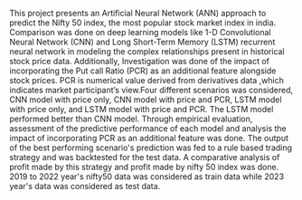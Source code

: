 This project presents an Artificial Neural Network (ANN) approach to predict the Nifty 50 index, the most popular stock market index in india. 
Comparison was done on  deep learning models like 1-D Convolutional Neural Network (CNN) and Long Short-Term Memory (LSTM) recurrent neural network 
in modeling the complex relationships present in historical stock price data. Additionally, 
Investigation was done of  the impact of incorporating the Put call  Ratio (PCR) as an additional feature alongside stock prices.
PCR is numerical value derived from derivatives data ,which indicates market participant’s view.Four different scenarios was considered, CNN model with price only, 
CNN model with price and PCR, LSTM model with price only, and LSTM model with price and PCR.
The LSTM model performed better than CNN model. Through empirical evaluation,  assessment of the predictive performance of each model and analysis the impact of incorporating PCR as an additional feature was done. 
The output of the best performing scenario's prediction was fed to a rule based trading strategy and was backtested for the test data. 
A comparative analysis of profit made by this strategy and profit made by nifty 50 index was done. 
2019 to 2022 year's nifty50 data was considered as train data while 2023 year's data was considered as test data.
